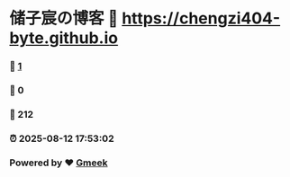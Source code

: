 # 储子宸の博客 :link: https://chengzi404-byte.github.io 
### :page_facing_up: [1](https://chengzi404-byte.github.io/tag.html) 
### :speech_balloon: 0 
### :hibiscus: 212 
### :alarm_clock: 2025-08-12 17:53:02 
### Powered by :heart: [Gmeek](https://github.com/Meekdai/Gmeek)
